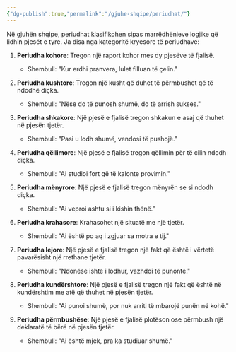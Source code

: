 ```yaml
---
{"dg-publish":true,"permalink":"/gjuhe-shqipe/periudhat/"}
---
```



Në gjuhën shqipe, periudhat klasifikohen sipas marrëdhënieve logjike që lidhin pjesët e tyre. Ja disa nga kategoritë kryesore të periudhave:

1. **Periudha kohore**: Tregon një raport kohor mes dy pjesëve të fjalisë.
   - Shembull: "Kur erdhi pranvera, lulet filluan të çelin."

2. **Periudha kushtore**: Tregon një kusht që duhet të përmbushet që të ndodhë diçka.
   - Shembull: "Nëse do të punosh shumë, do të arrish sukses."

3. **Periudha shkakore**: Një pjesë e fjalisë tregon shkakun e asaj që thuhet në pjesën tjetër.
   - Shembull: "Pasi u lodh shumë, vendosi të pushojë."

4. **Periudha qëllimore**: Një pjesë e fjalisë tregon qëllimin për të cilin ndodh diçka.
   - Shembull: "Ai studioi fort që të kalonte provimin."

5. **Periudha mënyrore**: Një pjesë e fjalisë tregon mënyrën se si ndodh diçka.
   - Shembull: "Ai veproi ashtu si i kishin thënë."

6. **Periudha krahasore**: Krahasohet një situatë me një tjetër.
   - Shembull: "Ai është po aq i zgjuar sa motra e tij."

7. **Periudha lejore**: Një pjesë e fjalisë tregon një fakt që është i vërtetë pavarësisht një rrethane tjetër.
   - Shembull: "Ndonëse ishte i lodhur, vazhdoi të punonte."

8. **Periudha kundërshtore**: Një pjesë e fjalisë tregon një fakt që është në kundërshtim me atë që thuhet në pjesën tjetër.
   - Shembull: "Ai punoi shumë, por nuk arriti të mbarojë punën në kohë."

9. **Periudha përmbushëse**: Një pjesë e fjalisë plotëson ose përmbush një deklaratë të bërë në pjesën tjetër.
   - Shembull: "Ai është mjek, pra ka studiuar shumë."